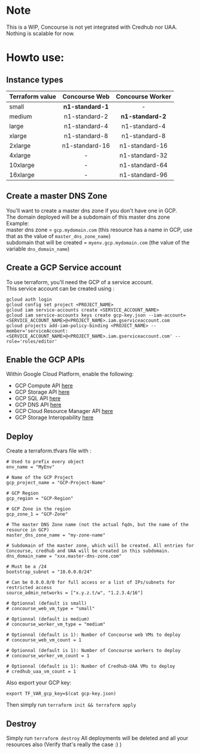 # Note
This is a WIP, Concourse is not yet integrated with Credhub nor UAA.  
Nothing is scalable for now.

# Howto use:
## Instance types
| Terraform value | Concourse Web     | Concourse Worker  |
| --------------- | :---------------: | :---------------: |
| small           | **n1-standard-1** | -                 |
| medium          | n1-standard-2     | **n1-standard-2** |
| large           | n1-standard-4     | n1-standard-4     |
| xlarge          | n1-standard-8     | n1-standard-8     |
| 2xlarge         | n1-standard-16    | n1-standard-16    |
| 4xlarge         | -                 | n1-standard-32    |
| 10xlarge        | -                 | n1-standard-64    |
| 16xlarge        | -                 | n1-standard-96    |

## Create a master DNS Zone
You'll want to create a master dns zone if you don't have one in GCP.  
The domain deployed will be a subdomain of this master dns zone  
Example:  
master dns zone = `gcp.mydomain.com` (this resource has a name in GCP, use that as the value of `master_dns_zone_name`)  
subdomain that will be created = `myenv.gcp.mydomain.com` (the value of the variable `dns_domain_name`)

## Create a GCP Service account
To use terraform, you'll need the GCP of a service account.  
This service account can be created using :
```
gcloud auth login
gcloud config set project <PROJECT_NAME>
gcloud iam service-accounts create <SERVICE_ACCOUNT_NAME>
gcloud iam service-accounts keys create gcp-key.json --iam-account=<SERVICE_ACCOUNT_NAME>@<PROJECT_NAME>.iam.gserviceaccount.com
gcloud projects add-iam-policy-binding <PROJECT_NAME> --member='serviceAccount:<SERVICE_ACCOUNT_NAME>@<PROJECT_NAME>.iam.gserviceaccount.com' --role='roles/editor'
```

## Enable the GCP APIs
Within Google Cloud Platform, enable the following:
  * GCP Compute API [here](https://console.cloud.google.com/apis/api/compute_component)
  * GCP Storage API [here](https://console.cloud.google.com/apis/api/storage_component)
  * GCP SQL API [here](https://console.cloud.google.com/apis/api/sql_component)
  * GCP DNS API [here](https://console.cloud.google.com/apis/api/dns)
  * GCP Cloud Resource Manager API [here](https://console.cloud.google.com/apis/api/cloudresourcemanager.googleapis.com/overview)
  * GCP Storage Interopability [here](https://console.cloud.google.com/storage/settings)

## Deploy
Create a terraform.tfvars file with :
```
# Used to prefix every object
env_name = "MyEnv"

# Name of the GCP Project
gcp_project_name = "GCP-Project-Name"

# GCP Region
gcp_region = "GCP-Region"

# GCP Zone in the region
gcp_zone_1 = "GCP-Zone"

# The master DNS Zone name (not the actual fqdn, but the name of the resource in GCP)
master_dns_zone_name = "my-zone-name"

# Subdomain of the master zone, which will be created. All entries for Concourse, credhub and UAA will be created in this subdomain.
dns_domain_name = "xxx.master-dns-zone.com"

# Must be a /24
bootstrap_subnet = "10.0.0.0/24"

# Can be 0.0.0.0/0 for full access or a list of IPs/subnets for restricted access
source_admin_networks = ["x.y.z.t/w", "1.2.3.4/16"] 

# Optionnal (default is small)
# concourse_web_vm_type = "small"

# Optionnal (default is medium)
# concourse_worker_vm_type = "medium"

# Optionnal (default is 1): Number of Concourse web VMs to deploy
# concourse_web_vm_count = 1

# Optionnal (default is 1): Number of Concourse workers to deploy
# concourse_worker_vm_count = 1

# Optionnal (default is 1): Number of Credhub-UAA VMs to deploy
# credhub_uaa_vm_count = 1
```

Also export your GCP key:
```
export TF_VAR_gcp_key=$(cat gcp-key.json)
```

Then simply run `terraform init && terraform apply`

## Destroy
Simply run `terraform destroy`
All deployments will be deleted and all your resources also (Verify that's really the case :) )